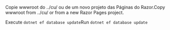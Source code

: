 <span data-ttu-id="27de7-101">Copie wwwroot do ../cu/ ou de um novo projeto das Páginas do Razor.</span><span class="sxs-lookup"><span data-stu-id="27de7-101">Copy wwwroot from ../cu/ or from a new Razor Pages project.</span></span>

<span data-ttu-id="27de7-102">Execute `dotnet ef database update`</span><span class="sxs-lookup"><span data-stu-id="27de7-102">Run `dotnet ef database update`</span></span>
